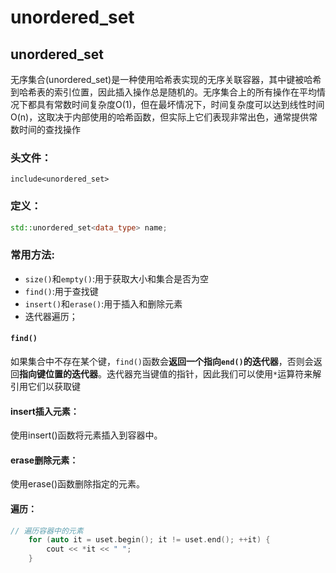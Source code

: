 # unordered_set

## unordered_set

无序集合(unordered_set)是一种使用哈希表实现的无序关联容器，其中键被哈希到哈希表的索引位置，因此插入操作总是随机的。无序集合上的所有操作在平均情况下都具有常数时间复杂度O(1)，但在最坏情况下，时间复杂度可以达到线性时间O(n)，这取决于内部使用的哈希函数，但实际上它们表现非常出色，通常提供常数时间的查找操作

### 头文件：

`include<unordered_set>`

### 定义：

```c++
std::unordered_set<data_type> name;
```

### **常用方法**:

- `size()`和`empty()`:用于获取大小和集合是否为空
- `find()`:用于查找键
- `insert()`和`erase()`:用于插入和删除元素
- 迭代器遍历；

#### `find()`

如果集合中不存在某个键，`find()`函数会**返回一个指向`end()`的迭代器**，否则会返回**指向键位置的迭代器**。迭代器充当键值的指针，因此我们可以使用`*`运算符来解引用它们以获取键

#### insert插入元素：

使用insert()函数将元素插入到容器中。

#### erase删除元素：

使用erase()函数删除指定的元素。

#### 遍历：

```c++
// 遍历容器中的元素
    for (auto it = uset.begin(); it != uset.end(); ++it) {
        cout << *it << " ";
    }

```

